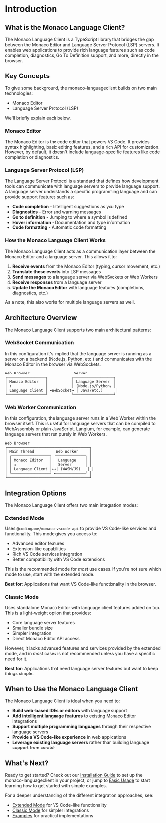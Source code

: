 # Introduction

## What is the Monaco Language Client?

The Monaco Language Client is a TypeScript library that bridges the gap between the Monaco Editor and Language Server Protocol (LSP) servers. It enables web applications to provide rich language features such as code completion, diagnostics, Go To Definition support, and more, directly in the browser.

## Key Concepts

To give some background, the monaco-languageclient builds on two main technologies:
- Monaco Editor
- Language Server Protocol (LSP)

We'll briefly explain each below.

### Monaco Editor
The Monaco Editor is the code editor that powers VS Code. It provides syntax highlighting, basic editing features, and a rich API for customization. However, by default, it doesn't include language-specific features like code completion or diagnostics.

### Language Server Protocol (LSP)
The Language Server Protocol is a standard that defines how development tools can communicate with language servers to provide language support. A language server understands a specific programming language and can provide support features such as:

- **Code completion** - Intelligent suggestions as you type
- **Diagnostics** - Error and warning messages
- **Go to definition** - Jumping to where a symbol is defined
- **Hover information** - Documentation and type information
- **Code formatting** - Automatic code formatting

### How the Monaco Language Client Works

The Monaco Language Client acts as a communication layer between the Monaco Editor and a language server. This allows it to:

1. **Receive events** from the Monaco Editor (typing, cursor movement, etc.)
2. **Translate these events** into LSP messages
3. **Send messages** to a language server via WebSockets or Web Workers
4. **Receive responses** from a language server
5. **Update the Monaco Editor** with language features (completions, diagnostics, etc.)

As a note, this also works for multiple language servers as well.

## Architecture Overview

The Monaco Language Client supports two main architectural patterns:

### WebSocket Communication

In this configuration it's implied that the language server is running as a server on a backend (Node.js, Python, etc.) and communicates with the Monaco Editor in the browser via WebSockets.

```
Web Browser                    Server
┌─────────────────┐           ┌──────────────────┐
│ Monaco Editor   │           │ Language Server  │
│ ↕               │           │ (Node.js/Python/ │
│ Language Client │ ←WebSocket→ │ Java/etc.)      │
└─────────────────┘           └──────────────────┘
```

### Web Worker Communication

In this configuration, the language server runs in a Web Worker within the browser itself. This is useful for language servers that can be compiled to WebAssembly or plain JavaScript. Langium, for example, can generate language servers that run purely in Web Workers.

```
Web Browser
┌─────────────────────────────────────┐
│ Main Thread          Web Worker     │
│ ┌─────────────────┐ ┌─────────────┐ │
│ │ Monaco Editor   │ │ Language    │ │
│ │ ↕               │ │ Server      │ │
│ │ Language Client │←→│ (WASM/JS)   │ │
│ └─────────────────┘ ┹─────────────┘ │
└─────────────────────────────────────┘
```

## Integration Options

The Monaco Language Client offers two main integration modes:

### Extended Mode
Uses `@codingame/monaco-vscode-api` to provide VS Code-like services and functionality. This mode gives you access to:
- Advanced editor features
- Extension-like capabilities
- Rich VS Code services integration
- Better compatibility with VS Code extensions

This is the recommended mode for _most_ use cases. If you're not sure which mode to use, start with the extended mode.

**Best for**: Applications that want VS Code-like functionality in the browser.

### Classic Mode
Uses standalone Monaco Editor with language client features added on top. This is a light-weight option that provides:
- Core language server features
- Smaller bundle size
- Simpler integration
- Direct Monaco Editor API access

However, it lacks advanced features and services provided by the extended mode, and in _most_ cases is not recommended unless you have a specific need for it.

**Best for**: Applications that need language server features but want to keep things simple.

## When to Use the Monaco Language Client

The Monaco Language Client is ideal when you need to:

- **Build web-based IDEs or editors** with language support
- **Add intelligent language features** to existing Monaco Editor integrations
- **Support multiple programming languages** through their respective language servers
- **Provide a VS Code-like experience** in web applications
- **Leverage existing language servers** rather than building language support from scratch

## What's Next?

Ready to get started? Check out our [Installation Guide](installation.md) to set up the monaco-languageclient in your project, or jump to [Basic Usage](basic-usage/index.md) to start learning how to get started with simple examples.

For a deeper understanding of the different integration approaches, see:
- [Extended Mode](advanced-usage/extended-mode.md) for VS Code-like functionality
- [Classic Mode](advanced-usage/classic-mode.md) for simpler integrations
- [Examples](examples/index.md) for practical implementations
